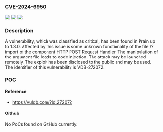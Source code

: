 ### [CVE-2024-6950](https://cve.mitre.org/cgi-bin/cvename.cgi?name=CVE-2024-6950)
![](https://img.shields.io/static/v1?label=Product&message=Prain&color=blue)
![](https://img.shields.io/static/v1?label=Version&message=%3D%201.0%20&color=brighgreen)
![](https://img.shields.io/static/v1?label=Vulnerability&message=CWE-94%20Code%20Injection&color=brighgreen)

### Description

A vulnerability, which was classified as critical, has been found in Prain up to 1.3.0. Affected by this issue is some unknown functionality of the file /?import of the component HTTP POST Request Handler. The manipulation of the argument file leads to code injection. The attack may be launched remotely. The exploit has been disclosed to the public and may be used. The identifier of this vulnerability is VDB-272072.

### POC

#### Reference
- https://vuldb.com/?id.272072

#### Github
No PoCs found on GitHub currently.

